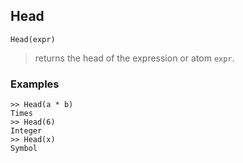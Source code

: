 ## Head
```
Head(expr)
```

> returns the head of the expression or atom `expr`.
### Examples
```
>> Head(a * b)
Times
>> Head(6)
Integer
>> Head(x)
Symbol
```